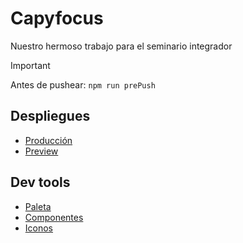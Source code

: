 # Capyfocus

Nuestro hermoso trabajo para el seminario integrador

> [!Important]
> Antes de pushear: `npm run prePush`

## Despliegues

- [Producción](https://capyfocus.vercel.app/)
- [Preview](https://capyfocus-preview.vercel.app/)

## Dev tools

- [Paleta](https://www.realtimecolors.com/?colors=160c02-f6f2ee-fecc8b-c1e1c1-bce0e6&fonts=Inter-Inter)
- [Componentes](https://ui.shadcn.com/docs/components)
- [Iconos](https://lucide.dev/icons/)
